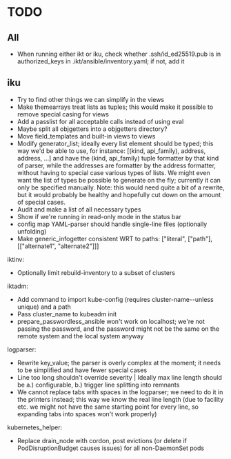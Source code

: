 # TODO
## All
* When running either ikt or iku, check whether .ssh/id_ed25519.pub is in authorized_keys
  in .ikt/ansible/inventory.yaml; if not, add it

## iku
* Try to find other things we can simplify in the views
* Make themearrays treat lists as tuples; this would make it possible to remove special casing for views
* Add a passlist for all acceptable calls instead of using eval
* Maybe split all objgetters into a objgetters directory?
* Move field_templates and built-in views to views
* Modify generator_list; ideally every list element should be typed;
  this way we'd be able to use, for instance:
  [(kind, api_family), address, address, ...]
  and have the (kind, api_family) tuple formatter by that kind of parser,
  while the addresses are formatter by the address formatter,
  without having to special case various types of lists.
  We might even want the list of types be possible to generate on the fly;
  currently it can only be specified manually.
  Note: this would need quite a bit of a rewrite, but it would probably be healthy
  and hopefully cut down on the amount of special cases.
* Audit and make a list of all necessary types
* Show if we're running in read-only mode in the status bar
* config map YAML-parser should handle single-line files (optionally unfolding)
* Make generic_infogetter consistent WRT to paths:
  ["literal", ["path"], [["alternate1", "alternate2"]]]

iktinv:
* Optionally limit rebuild-inventory to a subset of clusters

iktadm:
* Add command to import kube-config (requires cluster-name--unless unique) and a path
* Pass cluster_name to kubeadm init
* prepare_passwordless_ansible won't work on localhost; we're not passing the password,
  and the password might not be the same on the remote system and the local system anyway

logparser:
* Rewrite key_value; the parser is overly complex at the moment; it needs to be simplified
  and have fewer special cases
* Line too long shouldn't override severity
  | Ideally max line length should be a.) configurable, b.) trigger line splitting into remnants
* We cannot replace tabs with spaces in the logparser; we need to do it in the printers instead;
  this way we know the real line length (due to facility etc. we might not have the same starting point
  for every line, so expanding tabs into spaces won't work properly)

kubernetes_helper:
* Replace drain_node with cordon, post evictions (or delete if PodDisruptionBudget causes issues)
  for all non-DaemonSet pods
